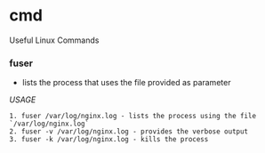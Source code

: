 # cmd
Useful Linux Commands

<h3>fuser</h3>

  * lists the process that uses the file provided as parameter

  *USAGE*

    1. fuser /var/log/nginx.log - lists the process using the file `/var/log/nginx.log`
    2. fuser -v /var/log/nginx.log - provides the verbose output
    3. fuser -k /var/log/nginx.log - kills the process
